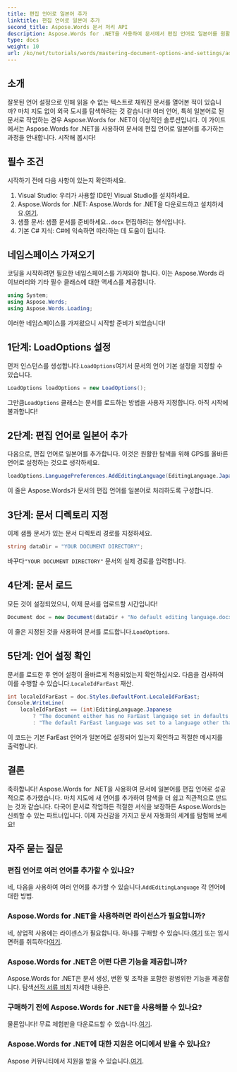 ```yaml
---
title: 편집 언어로 일본어 추가
linktitle: 편집 언어로 일본어 추가
second_title: Aspose.Words 문서 처리 API
description: Aspose.Words for .NET을 사용하여 문서에서 편집 언어로 일본어를 원활하게 통합하는 방법을 알아보세요. 이 단계별 가이드.
type: docs
weight: 10
url: /ko/net/tutorials/words/mastering-document-options-and-settings/adding-japanese-as-editing-languages/
---
```

## 소개

잘못된 언어 설정으로 인해 읽을 수 없는 텍스트로 채워진 문서를 열어본 적이 있습니까? 마치 지도 없이 외국 도시를 탐색하려는 것 같습니다! 여러 언어, 특히 일본어로 된 문서로 작업하는 경우 Aspose.Words for .NET이 이상적인 솔루션입니다. 이 가이드에서는 Aspose.Words for .NET을 사용하여 문서에 편집 언어로 일본어를 추가하는 과정을 안내합니다. 시작해 봅시다!

## 필수 조건

시작하기 전에 다음 사항이 있는지 확인하세요.

1. Visual Studio: 우리가 사용할 IDE인 Visual Studio를 설치하세요.
2.  Aspose.Words for .NET: Aspose.Words for .NET을 다운로드하고 설치하세요.[여기](https://releases.aspose.com/words/net/).
3.  샘플 문서: 샘플 문서를 준비하세요.`.docx` 편집하려는 형식입니다.
4. 기본 C# 지식: C#에 익숙하면 따라하는 데 도움이 됩니다.

## 네임스페이스 가져오기

코딩을 시작하려면 필요한 네임스페이스를 가져와야 합니다. 이는 Aspose.Words 라이브러리와 기타 필수 클래스에 대한 액세스를 제공합니다.

```csharp
using System;
using Aspose.Words;
using Aspose.Words.Loading;
```

이러한 네임스페이스를 가져왔으니 시작할 준비가 되었습니다!

## 1단계: LoadOptions 설정

 먼저 인스턴스를 생성합니다.`LoadOptions`여기서 문서의 언어 기본 설정을 지정할 수 있습니다.

```csharp
LoadOptions loadOptions = new LoadOptions();
```

 그만큼`LoadOptions` 클래스는 문서를 로드하는 방법을 사용자 지정합니다. 아직 시작에 불과합니다!

## 2단계: 편집 언어로 일본어 추가

다음으로, 편집 언어로 일본어를 추가합니다. 이것은 원활한 탐색을 위해 GPS를 올바른 언어로 설정하는 것으로 생각하세요.

```csharp
loadOptions.LanguagePreferences.AddEditingLanguage(EditingLanguage.Japanese);
```

이 줄은 Aspose.Words가 문서의 편집 언어를 일본어로 처리하도록 구성합니다.

## 3단계: 문서 디렉토리 지정

이제 샘플 문서가 있는 문서 디렉토리 경로를 지정하세요.

```csharp
string dataDir = "YOUR DOCUMENT DIRECTORY";
```

 바꾸다`"YOUR DOCUMENT DIRECTORY"` 문서의 실제 경로를 입력합니다.

## 4단계: 문서 로드

모든 것이 설정되었으니, 이제 문서를 업로드할 시간입니다!

```csharp
Document doc = new Document(dataDir + "No default editing language.docx", loadOptions);
```

 이 줄은 지정된 것을 사용하여 문서를 로드합니다.`LoadOptions`.

## 5단계: 언어 설정 확인

 문서를 로드한 후 언어 설정이 올바르게 적용되었는지 확인하십시오. 다음을 검사하여 이를 수행할 수 있습니다.`LocaleIdFarEast` 재산.

```csharp
int localeIdFarEast = doc.Styles.DefaultFont.LocaleIdFarEast;
Console.WriteLine(
    localeIdFarEast == (int)EditingLanguage.Japanese
        ? "The document either has no FarEast language set in defaults or it was set to Japanese originally."
        : "The default FarEast language was set to a language other than Japanese, so it is not overridden.");
```

이 코드는 기본 FarEast 언어가 일본어로 설정되어 있는지 확인하고 적절한 메시지를 출력합니다.

## 결론

축하합니다! Aspose.Words for .NET을 사용하여 문서에 일본어를 편집 언어로 성공적으로 추가했습니다. 마치 지도에 새 언어를 추가하여 탐색을 더 쉽고 직관적으로 만드는 것과 같습니다. 다국어 문서로 작업하든 적절한 서식을 보장하든 Aspose.Words는 신뢰할 수 있는 파트너입니다. 이제 자신감을 가지고 문서 자동화의 세계를 탐험해 보세요!

## 자주 묻는 질문

### 편집 언어로 여러 언어를 추가할 수 있나요?
 네, 다음을 사용하여 여러 언어를 추가할 수 있습니다.`AddEditingLanguage` 각 언어에 대한 방법.

### Aspose.Words for .NET을 사용하려면 라이선스가 필요합니까?
 네, 상업적 사용에는 라이센스가 필요합니다. 하나를 구매할 수 있습니다.[여기](https://purchase.aspose.com/buy) 또는 임시 면허를 취득하다[여기](https://purchase.aspose.com/temporary-license/).

### Aspose.Words for .NET은 어떤 다른 기능을 제공합니까?
Aspose.Words for .NET은 문서 생성, 변환 및 조작을 포함한 광범위한 기능을 제공합니다. 탐색[선적 서류 비치](https://reference.aspose.com/words/net/) 자세한 내용은.

### 구매하기 전에 Aspose.Words for .NET을 사용해볼 수 있나요?
 물론입니다! 무료 체험판을 다운로드할 수 있습니다.[여기](https://releases.aspose.com/).

### Aspose.Words for .NET에 대한 지원은 어디에서 받을 수 있나요?
 Aspose 커뮤니티에서 지원을 받을 수 있습니다.[여기](https://forum.aspose.com/c/words/8).